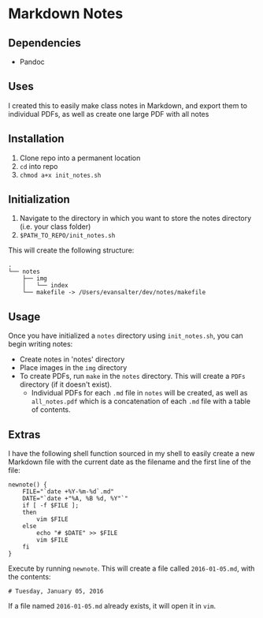 # Markdown Notes

## Dependencies

- Pandoc

## Uses

I created this to easily make class notes in Markdown, and export them to individual PDFs, as well as create one large PDF with all notes

## Installation

1. Clone repo into a permanent location
1. `cd` into repo
1. `chmod a+x init_notes.sh`

## Initialization

1. Navigate to the directory in which you want to store the notes directory (i.e. your class folder)
1. `$PATH_TO_REPO/init_notes.sh`

This will create the following structure:

```
.
└── notes
    ├── img
    │   └── index
    └── makefile -> /Users/evansalter/dev/notes/makefile
```

## Usage

Once you have initialized a `notes` directory using `init_notes.sh`, you can begin writing notes:

- Create notes in 'notes' directory
- Place images in the `img` directory
- To create PDFs, run `make` in the `notes` directory.  This will create a `PDFs` directory (if it doesn't exist).
	- Individual PDFs for each `.md` file in `notes` will be created, as well as `all_notes.pdf` which is a concatenation of each `.md` file with a table of contents.

## Extras

I have the following shell function sourced in my shell to easily create a new Markdown file with the current date as the filename and the first line of the file:

```
newnote() {
	FILE="`date +%Y-%m-%d`.md"
	DATE="`date +"%A, %B %d, %Y"`"
	if [ -f $FILE ];
	then
		vim $FILE
	else
		echo "# $DATE" >> $FILE
		vim $FILE
	fi
}
```

Execute by running `newnote`.  This will create a file called `2016-01-05.md`, with the contents:

```
# Tuesday, January 05, 2016
```

If a file named `2016-01-05.md` already exists, it will open it in `vim`.
